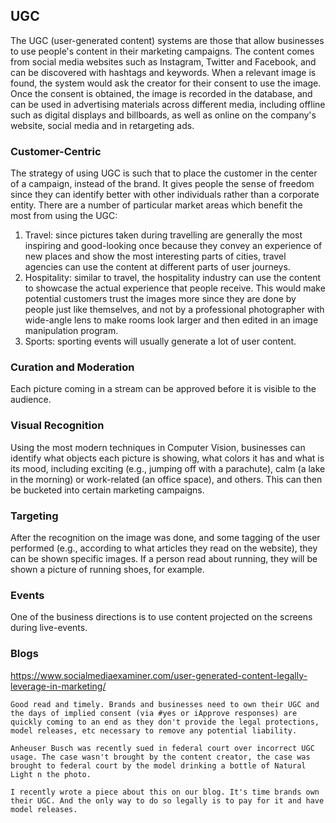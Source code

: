 ## UGC

The UGC (user-generated content) systems are those that allow businesses to use people's content in their marketing campaigns. The content comes from social media websites such as Instagram, Twitter and Facebook, and can be discovered with hashtags and keywords. When a relevant image is found, the system would ask the creator for their consent to use the image. Once the consent is obtained, the image is recorded in the database, and can be used in advertising materials across different media, including offline such as digital displays and billboards, as well as online on the company's website, social media and in retargeting ads.

### Customer-Centric

The strategy of using UGC is such that to place the customer in the center of a campaign, instead of the brand. It gives people the sense of freedom since they can identify better with other individuals rather than a corporate entity. There are a number of particular market areas which benefit the most from using the UGC:

1. Travel: since pictures taken during travelling are generally the most inspiring and good-looking once because they convey an experience of new places and show the most interesting parts of cities, travel agencies can use the content at different parts of user journeys.
1. Hospitality: similar to travel, the hospitality industry can use the content to showcase the actual experience that people receive. This would make potential customers trust the images more since they are done by people just like themselves, and not by a professional photographer with wide-angle lens to make rooms look larger and then edited in an image manipulation program.
1. Sports: sporting events will usually generate a lot of user content.

### Curation and Moderation

Each picture coming in a stream can be approved before it is visible to the audience.

### Visual Recognition

Using the most modern techniques in Computer Vision, businesses can identify what objects each picture is showing, what colors it has and what is its mood, including exciting (e.g., jumping off with a parachute), calm (a lake in the morning) or work-related (an office space), and others. This can then be bucketed into certain marketing campaigns.

### Targeting

After the recognition on the image was done, and some tagging of the user performed (e.g., according to what articles they read on the website), they can be shown specific images. If a person read about running, they will be shown a picture of running shoes, for example.

### Events

One of the business directions is to use content projected on the screens during live-events.

### Blogs

https://www.socialmediaexaminer.com/user-generated-content-legally-leverage-in-marketing/

    Good read and timely. Brands and businesses need to own their UGC and the days of implied consent (via #yes or iApprove responses) are quickly coming to an end as they don't provide the legal protections, model releases, etc necessary to remove any potential liability.

    Anheuser Busch was recently sued in federal court over incorrect UGC usage. The case wasn't brought by the content creator, the case was brought to federal court by the model drinking a bottle of Natural Light n the photo.

    I recently wrote a piece about this on our blog. It's time brands own their UGC. And the only way to do so legally is to pay for it and have model releases.